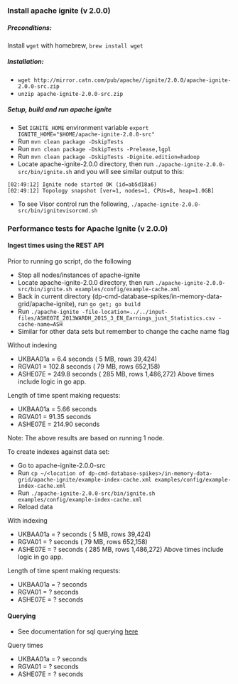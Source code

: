 ### Install apache ignite (v 2.0.0)

##### Preconditions:
Install `wget` with homebrew, `brew install wget`

##### Installation:
* `wget http://mirror.catn.com/pub/apache//ignite/2.0.0/apache-ignite-2.0.0-src.zip`
* `unzip apache-ignite-2.0.0-src.zip`

##### Setup, build and run apache ignite
* Set `IGNITE_HOME` environment variable `export IGNITE_HOME="$HOME/apache-ignite-2.0.0-src"`
* Run `mvn clean package -DskipTests`
* Run `mvn clean package -DskipTests -Prelease,lgpl`
* Run `mvn clean package -DskipTests -Dignite.edition=hadoop`
* Locate apache-ignite-2.0.0 directory, then run `./apache-ignite-2.0.0-src/bin/ignite.sh`
and you will see similar output to this:
```
[02:49:12] Ignite node started OK (id=ab5d18a6)
[02:49:12] Topology snapshot [ver=1, nodes=1, CPUs=8, heap=1.0GB]
```
* To see Visor control run the following, `./apache-ignite-2.0.0-src/bin/ignitevisorcmd.sh`

### Performance tests for Apache Ignite (v 2.0.0)
#### Ingest times using the REST API

Prior to running go script, do the following
* Stop all nodes/instances of apache-ignite
* Locate apache-ignite-2.0.0 directory, then run `./apache-ignite-2.0.0-src/bin/ignite.sh examples/config/example-cache.xml`
* Back in current directory (dp-cmd-database-spikes/in-memory-data-grid/apache-ignite), run `go get; go build`
* Run `./apache-ignite -file-location=../../input-files/ASHE07E_2013WARDH_2015_3_EN_Earnings_just_Statistics.csv -cache-name=ASH`
* Similar for other data sets but remember to change the cache name flag

Without indexing
* UKBAA01a =   6.4 seconds (   5 MB, rows    39,424)
* RGVA01   = 102.8 seconds (  79 MB, rows   652,158)
* ASHE07E  = 249.8 seconds ( 285 MB, rows 1,486,272)
Above times include logic in go app.

Length of time spent making requests:
* UKBAA01a =   5.66 seconds
* RGVA01   =  91.35 seconds
* ASHE07E  = 214.90 seconds

Note: The above results are based on running 1 node.

To create indexes against data set:
* Go to apache-ignite-2.0.0-src
* Run `cp ~/<location of dp-cmd-database-spikes>/in-memory-data-grid/apache-ignite/example-index-cache.xml examples/config/example-index-cache.xml`
* Run `./apache-ignite-2.0.0-src/bin/ignite.sh examples/config/example-index-cache.xml`
* Reload data

With indexing
* UKBAA01a = ? seconds (   5 MB, rows    39,424)
* RGVA01   = ? seconds (  79 MB, rows   652,158)
* ASHE07E  = ? seconds ( 285 MB, rows 1,486,272)
Above times include logic in go app.

Length of time spent making requests:
* UKBAA01a = ? seconds
* RGVA01   = ? seconds
* ASHE07E  = ? seconds

#### Querying
* See documentation for sql querying [here](https://apacheignite.readme.io/v2.0/docs/rest-api#section-sql-query-execute)

Query times
* UKBAA01a =  ? seconds
* RGVA01   =  ? seconds
* ASHE07E  =  ? seconds
